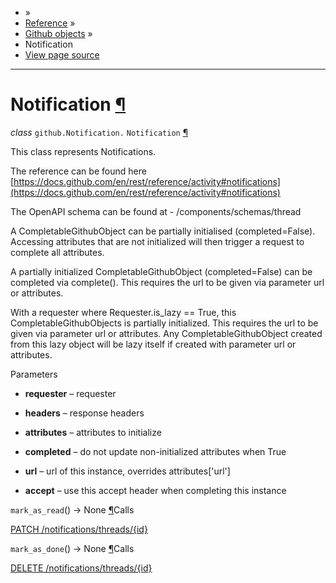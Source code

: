 - »
- [Reference](https://pygithub.readthedocs.io/en/stable/reference.html) »
- [Github objects](https://pygithub.readthedocs.io/en/stable/github_objects.html) »
- Notification
- [View page source](https://pygithub.readthedocs.io/en/stable/_sources/github_objects/Notification.rst.txt)

* * *

# Notification [¶](https://pygithub.readthedocs.io/en/stable/github_objects/Notification.html\#notification "Permalink to this headline")

_class_ `github.Notification.` `Notification` [¶](https://pygithub.readthedocs.io/en/stable/github_objects/Notification.html#github.Notification.Notification "Permalink to this definition")

This class represents Notifications.

The reference can be found here
[https://docs.github.com/en/rest/reference/activity#notifications](https://docs.github.com/en/rest/reference/activity#notifications)

The OpenAPI schema can be found at
\- /components/schemas/thread

A CompletableGithubObject can be partially initialised (completed=False). Accessing attributes that are not
initialized will then trigger a request to complete all attributes.

A partially initialized CompletableGithubObject (completed=False) can be completed
via complete(). This requires the url to be given via parameter url or attributes.

With a requester where Requester.is\_lazy == True, this CompletableGithubObjects is
partially initialized. This requires the url to be given via parameter url or attributes.
Any CompletableGithubObject created from this lazy object will be lazy itself if created with
parameter url or attributes.

Parameters

- **requester** – requester

- **headers** – response headers

- **attributes** – attributes to initialize

- **completed** – do not update non-initialized attributes when True

- **url** – url of this instance, overrides attributes\['url'\]

- **accept** – use this accept header when completing this instance


`mark_as_read`() → None [¶](https://pygithub.readthedocs.io/en/stable/github_objects/Notification.html#github.Notification.Notification.mark_as_read "Permalink to this definition")Calls

[PATCH /notifications/threads/{id}](https://docs.github.com/en/rest/reference/activity#notifications)

`mark_as_done`() → None [¶](https://pygithub.readthedocs.io/en/stable/github_objects/Notification.html#github.Notification.Notification.mark_as_done "Permalink to this definition")Calls

[DELETE /notifications/threads/{id}](https://docs.github.com/en/rest/reference/activity#notifications)